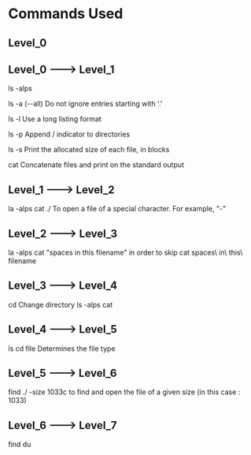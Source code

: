# Commands Used
## Level_0

## Level_0 ---> Level_1
ls -alps

ls -a (--all) Do not ignore entries starting with '.'

ls -l Use a long listing format

ls -p Append / indicator to directories

ls -s Print the allocated size of each file, in blocks

cat Concatenate files and print on the standard output

## Level_1 ---> Level_2
la -alps
cat ./ To open a file of a special character. For example, "-"

## Level_2 ---> Level_3
la -alps
cat "spaces in this filename" in order to skip  cat spaces\ in\ this\ filename

## Level_3 ---> Level_4
cd Change directory
ls -alps
cat

## Level_4 ---> Level_5
ls
cd
file Determines the file type

## Level_5 ---> Level_6
find ./ -size 1033c
to find and open the file of a given size (in this case : 1033)

## Level_6 ---> Level_7
find 
du








